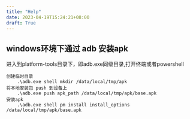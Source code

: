 ```yaml
---
title: "Help"
date: 2023-04-19T15:24:21+08:00
draft: True
---
```


## windows环境下通过 adb 安装apk
进入到platform-tools目录下，即adb.exe同级目录,打开终端或者powershell  
``` shell
创建临时目录
    .\adb.exe shell mkdir /data/local/tmp/apk
将本地安装包 push 到设备上
    .\adb.exe push apk_path /data/local/tmp/apk/base.apk
安装apk
    .\adb.exe shell pm install install_options /data/local/tmp/apk/base.apk
```
